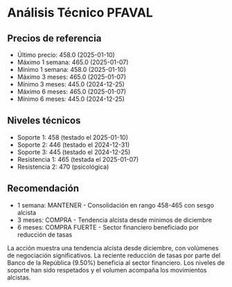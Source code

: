 # Análisis Técnico PFAVAL

## Precios de referencia
- Último precio: 458.0 (2025-01-10)
- Máximo 1 semana: 465.0 (2025-01-07)
- Mínimo 1 semana: 458.0 (2025-01-10)
- Máximo 3 meses: 465.0 (2025-01-07)
- Mínimo 3 meses: 445.0 (2024-12-25)
- Máximo 6 meses: 465.0 (2025-01-07)
- Mínimo 6 meses: 445.0 (2024-12-25)

## Niveles técnicos
- Soporte 1: 458 (testado el 2025-01-10)
- Soporte 2: 446 (testado el 2024-12-31)
- Soporte 3: 445 (testado el 2024-12-25)
- Resistencia 1: 465 (testada el 2025-01-07)
- Resistencia 2: 470 (psicológica)

## Recomendación
- 1 semana: MANTENER - Consolidación en rango 458-465 con sesgo alcista
- 3 meses: COMPRA - Tendencia alcista desde mínimos de diciembre
- 6 meses: COMPRA FUERTE - Sector financiero beneficiado por reducción de tasas

La acción muestra una tendencia alcista desde diciembre, con volúmenes de negociación significativos. La reciente reducción de tasas por parte del Banco de la República (9.50%) beneficia al sector financiero. Los niveles de soporte han sido respetados y el volumen acompaña los movimientos alcistas.
